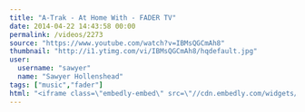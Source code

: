 ```yaml
---
title: "A-Trak - At Home With - FADER TV"
date: 2014-04-22 14:43:58 00:00
permalink: /videos/2273
source: "https://www.youtube.com/watch?v=IBMsQGCmAh8"
thumbnail: "http://i1.ytimg.com/vi/IBMsQGCmAh8/hqdefault.jpg"
user:
  username: "sawyer"
  name: "Sawyer Hollenshead"
tags: ["music","fader"]
html: "<iframe class=\"embedly-embed\" src=\"//cdn.embedly.com/widgets/media.html?src=http%3A%2F%2Fwww.youtube.com%2Fembed%2FIBMsQGCmAh8%3Fwmode%3Dtransparent%26feature%3Doembed&wmode=transparent&url=http%3A%2F%2Fwww.youtube.com%2Fwatch%3Fv%3DIBMsQGCmAh8&image=http%3A%2F%2Fi1.ytimg.com%2Fvi%2FIBMsQGCmAh8%2Fhqdefault.jpg&key=daaebf4d9cdd46779200162d0ca86e20&type=text%2Fhtml&schema=youtube\" width=\"854\" height=\"480\" scrolling=\"no\" frameborder=\"0\" allowfullscreen></iframe>"
---
```


